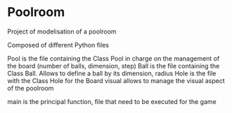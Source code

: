 # Poolroom

Project of modelisation of a poolroom

Composed of different Python files

Pool is the file containing the Class Pool in charge on the management of the board (number of balls, dimension, step)
Ball is the file containing the Class Ball. Allows to define a ball by its dimension, radius 
Hole is the file with the Class Hole for the Board
visual allows to manage the visual aspect of the poolroom

main is the principal function, file that need to be executed for the game 
